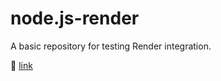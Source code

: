 # node.js-render
A basic repository for testing Render integration.

:seedling: [link](https://node-js-render.onrender.com/)
